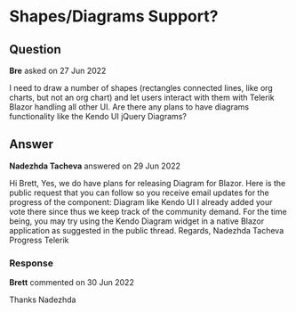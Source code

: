 # Shapes/Diagrams Support?

## Question

**Bre** asked on 27 Jun 2022

I need to draw a number of shapes (rectangles connected lines, like org charts, but not an org chart) and let users interact with them with Telerik Blazor handling all other UI. Are there any plans to have diagrams functionality like the Kendo UI jQuery Diagrams?

## Answer

**Nadezhda Tacheva** answered on 29 Jun 2022

Hi Brett, Yes, we do have plans for releasing Diagram for Blazor. Here is the public request that you can follow so you receive email updates for the progress of the component: Diagram like Kendo UI I already added your vote there since thus we keep track of the community demand. For the time being, you may try using the Kendo Diagram widget in a native Blazor application as suggested in the public thread. Regards, Nadezhda Tacheva Progress Telerik

### Response

**Brett** commented on 30 Jun 2022

Thanks Nadezhda
